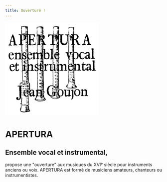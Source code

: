 ```yaml
---
title: Ouverture !
---
```

![logo](https://github.com/ensembleapertura/test-website-repo-3796/blob/main/images/Logo%20APERTURA-resized-300x225.png?raw=true)

# APERTURA

## Ensemble vocal et instrumental, 
propose une "ouverture" aux musiques du XVI° siècle pour instruments anciens ou voix. APERTURA est formé de musiciens amateurs, chanteurs ou instrumentistes.